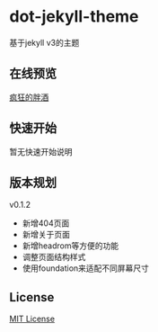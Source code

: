 # dot-jekyll-theme

基于jekyll v3的主题

## 在线预览

[疯狂的胖酒](http://justdot.me)

## 快速开始

暂无快速开始说明

## 版本规划

v0.1.2

* 新增404页面
* 新增关于页面
* 新增headrom等方便的功能
* 调整页面结构样式
* 使用foundation来适配不同屏幕尺寸

## License

[MIT License](https://github.com/sTdobTs/dot-jekyll-theme/blob/master/LICENSE)
